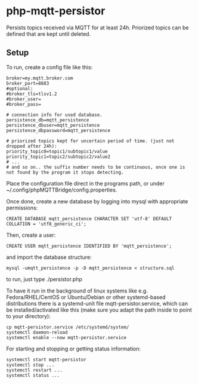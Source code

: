 # php-mqtt-persistor

Persists topics received via MQTT for at least 24h. Priorized topics can be defined that are kept until deleted.

## Setup
To run, create a config file like this:

```
broker=my.mqtt.broker.com
broker_port=8883
#optional:
#broker_tls=tlsv1.2
#broker_user=
#broker_pass=

# connection info for used database.
persistence_db=mqtt_persistence
persistence_dbuser=mqtt_persistence
persistence_dbpassword=mqtt_persistence

# priorized topics kept for uncertain period of time. (just not dropped after 24h):
priority_topic0=topic1/subtopic1/value
priority_topic1=topic2/subtopic2/value2
# ...
# and so on.. the suffix number needs to be continuous, once one is not found by the program it stops detecting.
```

Place the configuration file direct in the programs path, or under ~/.config/phpMQTTBridge/config.properties. 

Once done, create a new database by logging into mysql with appropriate permissions:
```
CREATE DATABASE mqtt_persistence CHARACTER SET 'utf-8' DEFAULT COLLATION = 'utf8_generic_ci';
```
Then, create a user:
```
CREATE USER mqtt_persistence IDENTIFIED BY 'mqtt_persistence';
```
and import the database structure:

```
mysql -umqtt_persistence -p -D mqtt_persistence < structure.sql
```

to run, just type ./persistor.php

To have it run in the background of linux systems like e.g. Fedora/RHEL/CentOS or Ubuntu/Debian or other systemd-based distributions there is a systemd-unit file mqtt-persistor.service, which can be installed/activated like this (make sure you adapt the path inside to point to your directory):

```
cp mqtt-persistor.service /etc/systemd/system/
systemctl daemon-reload
systemctl enable --now mqtt-persistor.service
```

For starting and stopping or getting status information:
```
systemctl start mqtt-persistor
systemctl stop ...
systemctl restart ...
systemctl status ...
```



